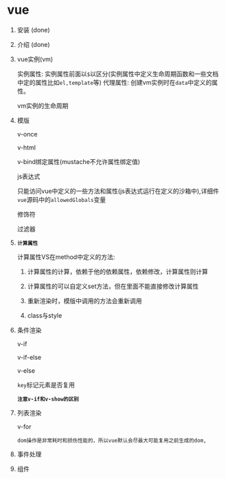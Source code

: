 # vue

1. 安装 (done)

1. 介绍 (done)

1. vue实例(vm)

    实例属性: 实例属性前面以`$`以区分(实例属性中定义生命周期函数和一些文档中定的属性比如`el,template`等) 代理属性: 创建vm实例时在`data`中定义的属性。

   vm实例的生命周期

1. 模版

    v-once

    v-html

    v-bind绑定属性(mustache不允许属性绑定值)

    js表达式

    只能访问vue中定义的一些方法和属性(js表达式运行在定义的沙箱中),详细件`vue`源码中的`allowedGlobals`变量

    修饰符

    过滤器

1. **`计算属性`**

    计算属性VS在method中定义的方法:

    1. 计算属性的计算，依赖于他的依赖属性，依赖修改，计算属性则计算

    1. 计算属性的可以自定义set方法，但在里面不能直接修改计算属性

    1. 重新渲染时，模版中调用的方法会重新调用

    1. class与style

1. 条件渲染

    v-if

    v-if-else

    v-else

    `key`标记元素是否复用

   **`注意v-if和v-show的区别`**

1. 列表渲染

     v-for

    `dom操作是非常耗时和损伤性能的，所以vue默认会尽最大可能复用之前生成的dom,`

1. 事件处理

1. 组件
